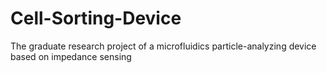 # Cell-Sorting-Device
The graduate research project of a microfluidics particle-analyzing device based on impedance sensing
